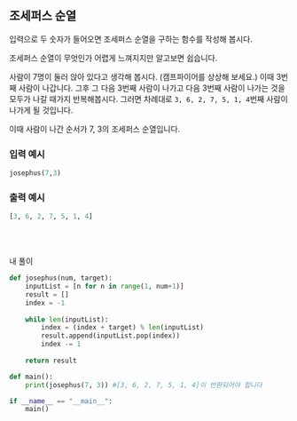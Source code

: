 ## 조세퍼스 순열

입력으로 두 숫자가 들어오면 조세퍼스 순열을 구하는 함수를 작성해 봅시다.

조세퍼스 순열이 무엇인가 어렵게 느껴지지만 알고보면 쉽습니다.

사람이 7명이 둘러 앉아 있다고 생각해 봅시다. (캠프파이어를 상상해 보세요.) 이때 3번째 사람이 나갑니다. 그후 그 다음 3번째 사람이 나가고 다음 3번째 사람이 나가는 것을 모두가 나갈 때가지 반복해봅시다. 그러면 차례대로 `3, 6, 2, 7, 5, 1, 4`번째 사람이 나가게 될 것입니다.

이때 사람이 나간 순서가 7, 3의 조세퍼스 순열입니다.

### 입력 예시

```python
josephus(7,3)
```

### 출력 예시

```python
[3, 6, 2, 7, 5, 1, 4]
```

<br>

<br>

내 풀이

```python
def josephus(num, target):
    inputList = [n for n in range(1, num+1)]
    result = []
    index = -1
    
    while len(inputList):
        index = (index + target) % len(inputList)
        result.append(inputList.pop(index))
        index -= 1
        
    return result

def main():
    print(josephus(7, 3)) #[3, 6, 2, 7, 5, 1, 4]이 반환되어야 합니다

if __name__ == "__main__":
    main()
```

